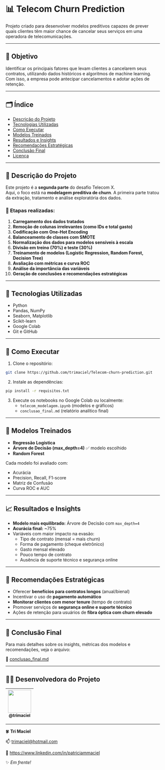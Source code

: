 # 📊 Telecom Churn Prediction

Projeto criado para desenvolver modelos preditivos capazes de prever quais clientes têm maior chance de cancelar seus serviços em uma operadora de telecomunicações.

---

## 🧠 Objetivo

Identificar os principais fatores que levam clientes a cancelarem seus contratos, utilizando dados históricos e algoritmos de machine learning. Com isso, a empresa pode antecipar cancelamentos e adotar ações de retenção.

---

## 🗂️ Índice

- [Descrição do Projeto](#descrição-do-projeto)
- [Tecnologias Utilizadas](#tecnologias-utilizadas)
- [Como Executar](#como-executar)
- [Modelos Treinados](#modelos-treinados)
- [Resultados e Insights](#resultados-e-insights)
- [Recomendações Estratégicas](#recomendações-estratégicas)
- [Conclusão Final](#conclusão-final)
- [Licença](#licença)

---

## 📝 Descrição do Projeto

Este projeto é a **segunda parte** do desafio Telecom X.  
Aqui, o foco está na **modelagem preditiva de churn**. A primeira parte tratou da extração, tratamento e análise exploratória dos dados.

### 🔁 Etapas realizadas:

1. **Carregamento dos dados tratados**
2. **Remoção de colunas irrelevantes (como IDs e total gasto)**
3. **Codificação com One-Hot Encoding**
4. **Balanceamento de classes com SMOTE**
5. **Normalização dos dados para modelos sensíveis à escala**
6. **Divisão em treino (70%) e teste (30%)**
7. **Treinamento de modelos (Logistic Regression, Random Forest, Decision Tree)**
8. **Avaliação com métricas e curva ROC**
9. **Análise da importância das variáveis**
10. **Geração de conclusões e recomendações estratégicas**

---

## 🚀 Tecnologias Utilizadas

- Python
- Pandas, NumPy
- Seaborn, Matplotlib
- Scikit-learn
- Google Colab
- Git e GitHub

---

## 🧪 Como Executar

1. Clone o repositório:
```bash
git clone https://github.com/trimaciel/Telecom-churn-prediction.git
```

2. Instale as dependências:
```bash
pip install -r requisitos.txt
```

3. Execute os notebooks no Google Colab ou localmente:
   - `telecom_modelagem.ipynb` (modelos e gráficos)
   - `conclusao_final.md` (relatório analítico final)

---

## 🤖 Modelos Treinados

- **Regressão Logística**
- **Árvore de Decisão (max_depth=4)** ✅ modelo escolhido
- **Random Forest**

Cada modelo foi avaliado com:
- Acurácia
- Precision, Recall, F1-score
- Matriz de Confusão
- Curva ROC e AUC

---

## 📈 Resultados e Insights

- **Modelo mais equilibrado:** Árvore de Decisão com `max_depth=4`
- **Acurácia final:** ~75%
- Variáveis com maior impacto na evasão:
  - Tipo de contrato (mensal = mais churn)
  - Forma de pagamento (cheque eletrônico)
  - Gasto mensal elevado
  - Pouco tempo de contrato
  - Ausência de suporte técnico e segurança online

---

## 🎯 Recomendações Estratégicas

- Oferecer **benefícios para contratos longos** (anual/bienal)
- Incentivar o uso de **pagamento automático**
- **Monitorar clientes com menor tenure** (tempo de contrato)
- Promover serviços de **segurança online e suporte técnico**
- Ações de retenção para usuários de **fibra óptica com churn elevado**

---

## 📄 Conclusão Final

Para mais detalhes sobre os insights, métricas dos modelos e recomendações, veja o arquivo:

📄 [conclusao_final.md](conclusao_final.md)


---

## 👨‍💻 Desenvolvedora do Projeto

| [<img src="https://avatars.githubusercontent.com/trimaciel" width=75><br><sub>@trimaciel</sub>](https://github.com/trimaciel) |
|:--:|


---


🍀 **Tri Maciel**  

📫 trimaciel@hotmail.com 

🔗 https://www.linkedin.com/in/patriciammaciel

✨ *Em frente!* 



